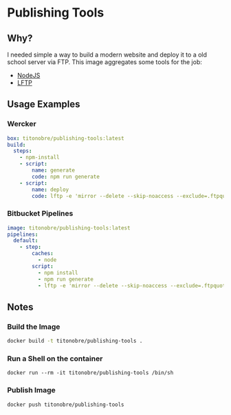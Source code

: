 # Publishing Tools

## Why?

I needed simple a way to build a modern website and deploy it to a old school server via FTP.
This image aggregates some tools for the job:
- [NodeJS](https://nodejs.org/)
- [LFTP](http://lftp.tech/)


## Usage Examples

### Wercker

```yaml
box: titonobre/publishing-tools:latest
build:
  steps:
    - npm-install
    - script:
        name: generate
        code: npm run generate
    - script:
        name: deploy
        code: lftp -e 'mirror --delete --skip-noaccess --exclude=.ftpquota --reverse --use-pget-n=5 --parallel=5 dist/ /; exit' --user $DEPLOY_FTP_USER --password $DEPLOY_FTP_PASS $DEPLOY_FTP_SERVER
```


### Bitbucket Pipelines

```yaml
image: titonobre/publishing-tools:latest
pipelines:
  default:
    - step:
        caches:
          - node
        script:
          - npm install
          - npm run generate
          - lftp -e 'mirror --delete --skip-noaccess --exclude=.ftpquota --reverse --use-pget-n=5 --parallel=5 dist/ /; exit' --user $DEPLOY_FTP_USER --password $DEPLOY_FTP_PASS $DEPLOY_FTP_SERVER
```


## Notes

### Build the Image

```bash
docker build -t titonobre/publishing-tools .
```


### Run a Shell on the container

```
docker run --rm -it titonobre/publishing-tools /bin/sh
```


### Publish Image

```
docker push titonobre/publishing-tools
```
